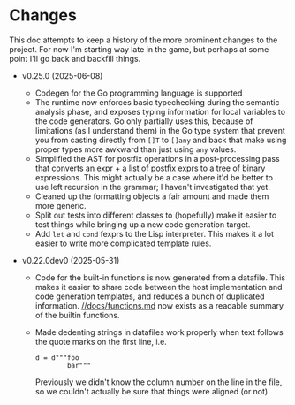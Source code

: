 # Changes

This doc attempts to keep a history of the more prominent changes
to the project. For now I'm starting way late in the game, but
perhaps at some point I'll go back and backfill things.


* v0.25.0 (2025-06-08)
  - Codegen for the Go programming language is supported
  - The runtime now enforces basic typechecking during the semantic analysis
    phase, and exposes typing information for local variables to the
    code generators. Go only partially uses this, because of limitations
    (as I understand them) in the Go type system that prevent you from
    casting directly from `[]T` to `[]any` and back that make using
    proper types more awkward than just using `any` values.
  - Simplified the AST for postfix operations in a post-processing pass
    that converts an expr + a list of postfix exprs to a tree of binary
    expressions. This might actually be a case where it'd be better to
    use left recursion in the grammar; I haven't investigated that yet.
  - Cleaned up the formatting objects a fair amount and made them more
    generic.
  - Split out tests into different classes to (hopefully) make it easier
    to test things while bringing up a new code generation target.
  - Add `let` and `cond` fexprs to the Lisp interpreter. This makes it
    a lot easier to write more complicated template rules.

* v0.22.0dev0 (2025-05-31)
  - Code for the built-in functions is now generated from a datafile.
    This makes it easier to share code between the host implementation
    and code generation templates, and reduces a bunch of duplicated
    information. [//docs/functions.md](./functions.md) now exists as
    a readable summary of the builtin functions.
  - Made dedenting strings in datafiles work properly when text follows
    the quote marks on the first line, i.e.

        d = d"""foo
                bar"""

    Previously we didn't know the column number on the line in the file,
    so we couldn't actually be sure that things were aligned (or not).
